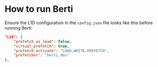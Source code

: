 # How to run Berti

Ensure the L1D configuration in the `config.json` file looks like this before running Berti:

```json
"L1D": {
    "prefetch_as_load": false,
    "virtual_prefetch": true,
    "prefetch_activate": "LOAD,WRITE,PREFETCH",
    "prefetcher": "berti_dev"
},
```